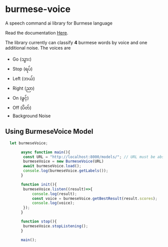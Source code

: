 # burmese-voice

A speech command ai library for Burmese language

Read the documentation [Here](https://burmese-voice.vercel.app/).

The library currently can classify **4** burmese words by voice and one additional noise.
The voices are
- Go (သွား)
- Stop (ရပ်)
- Left (ဘယ်)
- Right (ညာ)
- On (ဖွင့်)
- Off (ပိတ်)
- Background Noise 


## Using BurmeseVoice Model

```js
  let burmeseVoice;

       async function main(){
        const URL = "http://localhost:8000/models/"; // URL must be absolute URL
        burmeseVoice = new BurmeseVoice(URL)
        await burmeseVoice.load();
        console.log(burmeseVoice.getLabels());
       }

       function init(){
        burmeseVoice.listen((result)=>{
            console.log(result);
            const voice = burmeseVoice.getBestResult(result.scores);
            console.log(voice);
        });
       }

       function stop(){
        burmeseVoice.stopListening();
       }

       main();
```